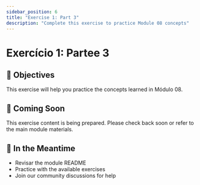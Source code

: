 ```yaml
---
sidebar_position: 6
title: "Exercise 1: Part 3"
description: "Complete this exercise to practice Module 08 concepts"
---
```


# Exercício 1: Partee 3

## 🎯 Objectives

This exercise will help you practice the concepts learned in Módulo 08.

## 📝 Coming Soon

This exercise content is being prepared. Please check back soon or refer to the main module materials.

## 🚀 In the Meantime

- Revisar the module README
- Practice with the available exercises
- Join our community discussions for help
